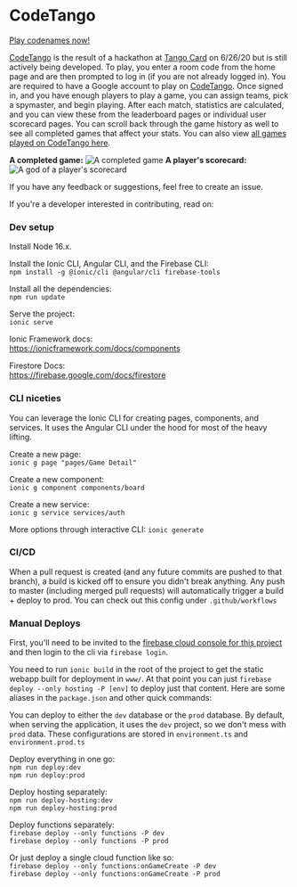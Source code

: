 # CodeTango

[Play codenames now!](https://play.hbx.vision/)

[CodeTango](https://play.hbx.vision/) is the result of a hackathon at [Tango Card](https://www.tangocard.com/careers/) on 6/26/20 but is still actively being developed. To play, you enter a room code from the home page and are then prompted to log in (if you are not already logged in). You are required to have a Google account to play on [CodeTango](https://codetango.web.app/). Once signed in, and you have enough players to play a game, you can assign teams, pick a spymaster, and begin playing. After each match, statistics are calculated, and you can view these from the leaderboard pages or individual user scorecard pages. You can scroll back through the game history as well to see all completed games that affect your stats. You can also view [all games played on CodeTango here](https://play.hbx.vision/all/rooms/games).  

**A completed game:**
![A completed game](https://i.imgur.com/WwOUXJW.png)
**A player's scorecard:**
![A god of a player's scorecard](https://i.imgur.com/lvveQc2.png)

If you have any feedback or suggestions, feel free to create an issue.

If you're a developer interested in contributing, read on:

### Dev setup

Install Node 16.x.

Install the Ionic CLI, Angular CLI, and the Firebase CLI:  
`npm install -g @ionic/cli @angular/cli firebase-tools`

Install all the dependencies:  
`npm run update` 

Serve the project:  
`ionic serve`

Ionic Framework docs:  
https://ionicframework.com/docs/components

Firestore Docs:  
https://firebase.google.com/docs/firestore

### CLI niceties

You can leverage the Ionic CLI for creating pages, components, and services. It uses the Angular CLI under the hood for most of the heavy lifting.

Create a new page:  
`ionic g page "pages/Game Detail"`

Create a new component:  
`ionic g component components/board`

Create a new service:  
`ionic g service services/auth`

More options through interactive CLI:
`ionic generate`

### CI/CD

When a pull request is created (and any future commits are pushed to that branch), a build is kicked off to ensure you didn't break anything. Any push to master (including merged pull requests) will automatically trigger a build + deploy to prod. You can check out this config under `.github/workflows`

### Manual Deploys

First, you'll need to be invited to the [firebase cloud console for this project](https://console.firebase.google.com/u/0/project/codetango) and then login to the cli via `firebase login`.

You need to run `ionic build` in the root of the project to get the static webapp built for deployment in `www/`. At that point you can just `firebase deploy --only hosting -P [env]` to deploy just that content. Here are some aliases in the `package.json` and other quick commands:

You can deploy to either the `dev` database or the `prod` database. By default, when serving the application, it uses the `dev` project, so we don't mess with `prod` data. These configurations are stored in `environment.ts` and `environment.prod.ts`

Deploy everything in one go:  
`npm run deploy:dev`  
`npm run deploy:prod`  

Deploy hosting separately:  
`npm run deploy-hosting:dev`  
`npm run deploy-hosting:prod`  

Deploy functions separately:  
`firebase deploy --only functions -P dev`  
`firebase deploy --only functions -P prod`  

Or just deploy a single cloud function like so:  
`firebase deploy --only functions:onGameCreate -P dev`  
`firebase deploy --only functions:onGameCreate -P prod`  
